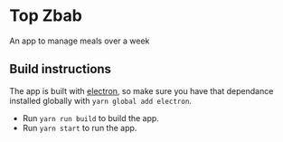 # Top Zbab
An app to manage meals over a week

## Build instructions
The app is built with [electron](https://electron.atom.io/), so make sure you have that dependance installed globally with `yarn global add electron`.

* Run `yarn run build` to build the app.
* Run `yarn start` to run the app.
